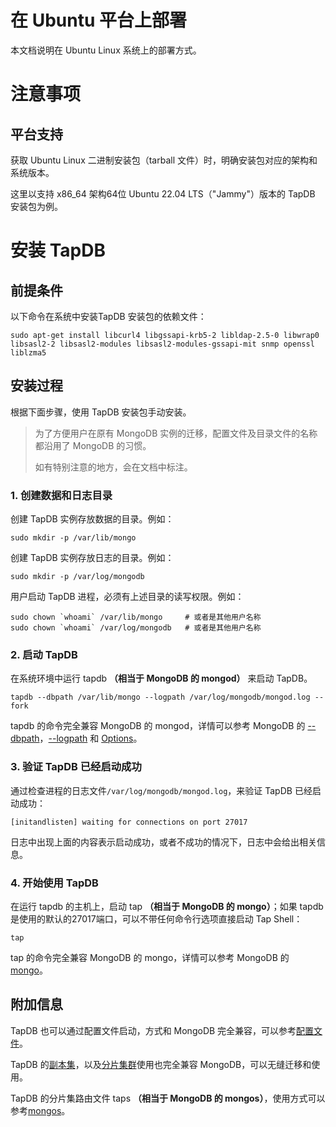 # 在 Ubuntu 平台上部署

本文档说明在 Ubuntu Linux 系统上的部署方式。

# 注意事项

## 平台支持

获取 Ubuntu Linux 二进制安装包（tarball 文件）时，明确安装包对应的架构和系统版本。

这里以支持 x86_64 架构64位 Ubuntu 22.04 LTS（"Jammy"）版本的 TapDB 安装包为例。

# 安装 TapDB

## 前提条件

以下命令在系统中安装TapDB 安装包的依赖文件：

```
sudo apt-get install libcurl4 libgssapi-krb5-2 libldap-2.5-0 libwrap0 libsasl2-2 libsasl2-modules libsasl2-modules-gssapi-mit snmp openssl liblzma5
```

## 安装过程

根据下面步骤，使用 TapDB 安装包手动安装。

> 为了方便用户在原有 MongoDB 实例的迁移，配置文件及目录文件的名称都沿用了 MongoDB 的习惯。
> 
> 如有特别注意的地方，会在文档中标注。

### 1. 创建数据和日志目录

创建 TapDB 实例存放数据的目录。例如：

```
sudo mkdir -p /var/lib/mongo
```

创建 TapDB 实例存放日志的目录。例如：

```
sudo mkdir -p /var/log/mongodb
```

用户启动 TapDB 进程，必须有上述目录的读写权限。例如：

```
sudo chown `whoami` /var/lib/mongo     # 或者是其他用户名称
sudo chown `whoami` /var/log/mongodb   # 或者是其他用户名称
```

### 2. 启动 TapDB

在系统环境中运行 tapdb **（相当于 MongoDB 的 mongod）** 来启动 TapDB。

```
tapdb --dbpath /var/lib/mongo --logpath /var/log/mongodb/mongod.log --fork
```

tapdb 的命令完全兼容 MongoDB 的 mongod，详情可以参考 MongoDB 的 [--dbpath](https://www.mongodb.com/docs/v4.4/reference/program/mongod/#std-option-mongod.--dbpath)，[--logpath](https://www.mongodb.com/docs/v4.4/reference/program/mongod/#std-option-mongod.--logpath) 和 [Options](https://www.mongodb.com/docs/v4.4/reference/program/mongod/#std-label-mongod-options)。

### 3. 验证 TapDB 已经启动成功

通过检查进程的日志文件`/var/log/mongodb/mongod.log`，来验证 TapDB 已经启动成功：

```
[initandlisten] waiting for connections on port 27017
```

日志中出现上面的内容表示启动成功，或者不成功的情况下，日志中会给出相关信息。

### 4. 开始使用 TapDB

在运行 tapdb 的主机上，启动 tap **（相当于 MongoDB 的 mongo）**；如果 tapdb 是使用的默认的27017端口，可以不带任何命令行选项直接启动 Tap Shell：

```
tap
```

tap 的命令完全兼容 MongoDB 的 mongo，详情可以参考 MongoDB 的 [mongo](https://www.mongodb.com/docs/v4.4/reference/program/mongo/#mongodb-binary-bin.mongo)。

## 附加信息

TapDB 也可以通过配置文件启动，方式和 MongoDB 完全兼容，可以参考[配置文件](https://www.mongodb.com/docs/v4.4/reference/configuration-options/)。

TapDB 的[副本集](https://www.mongodb.com/docs/v4.4/reference/glossary/#std-term-replica-set)，以及[分片集群](https://www.mongodb.com/docs/v4.4/tutorial/deploy-shard-cluster/)使用也完全兼容 MongoDB，可以无缝迁移和使用。

TapDB 的分片集路由文件 taps **（相当于 MongoDB 的 mongos）**，使用方式可以参考[mongos](https://www.mongodb.com/docs/v4.4/core/sharded-cluster-query-router/)。